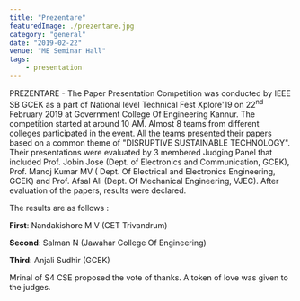 ```yaml
---
title: "Prezentare"
featuredImage: ./prezentare.jpg
category: "general"
date: "2019-02-22"
venue: "ME Seminar Hall"
tags:
    - presentation
---
```


PREZENTARE - The Paper Presentation Competition was conducted by IEEE SB GCEK as a part of National level Technical Fest Xplore'19 on 22<sup>nd</sup> February 2019 at Government College Of Engineering Kannur.  The competition started at around 10 AM. Almost 8 teams from different colleges participated in the event. All the teams presented their papers based on a common theme of "DISRUPTIVE SUSTAINABLE TECHNOLOGY". Their presentations were evaluated by 3 membered Judging Panel that included Prof. Jobin Jose (Dept. of Electronics and Communication,  GCEK), Prof. Manoj Kumar MV ( Dept. Of Electrical and Electronics  Engineering, GCEK)  and Prof. Afsal Ali (Dept. Of Mechanical Engineering, VJEC). After evaluation of the papers, results were declared. 

The results are as follows :

**First**: Nandakishore M V (CET Trivandrum) 

**Second**: Salman N (Jawahar College Of Engineering) 

**Third**: Anjali Sudhir (GCEK) 

Mrinal of S4 CSE proposed the vote of thanks. A token of love was given to the judges.
